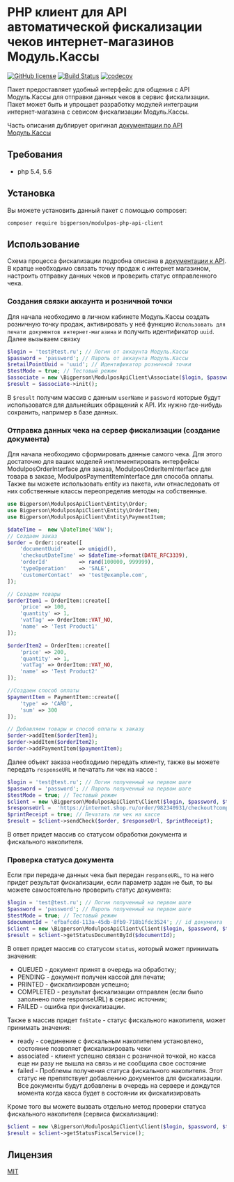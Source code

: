 # PHP клиент для API автоматической фискализации чеков интернет-магазинов Модуль.Кассы
[![GitHub license](https://img.shields.io/badge/license-MIT-blue.svg)](https://raw.githubusercontent.com/bigperson/modulpos-php-api-client/master/LICENSE) [![Build Status](https://travis-ci.org/bigperson/modulpos-php-api-client.svg?branch=master)](https://travis-ci.org/bigperson/modulpos-php-api-client) [![codecov](https://codecov.io/gh/bigperson/modulpos-php-api-client/branch/master/graph/badge.svg)](https://codecov.io/gh/bigperson/modulpos-php-api-client)

Пакет предоставляет удобный интерфейс для общения с API Модуль.Кассы для отправки данных чеков в сервис фискализации. Пакет может быть и упрощает разработку модулей интеграции интернет-магазина с севисом фискализации Модуль.Кассы.

Часть описания дублирует оригинал [документации по API Модуль.Кассы](http://modulkassa.ru/upload/medialibrary/abb/api-avtomaticheskoy-fiskalizatsii-chekov-internet_magazinov-_ver.1.2_.pdf)


## Требования
* php 5.4, 5.6

## Установка
Вы можете установить данный пакет с помощью сomposer:

```
composer require bigperson/modulpos-php-api-client
```

## Использование
Схема процесса фискализации подробна описана в [документации к API](http://modulkassa.ru/upload/medialibrary/abb/api-avtomaticheskoy-fiskalizatsii-chekov-internet_magazinov-_ver.1.2_.pdf). В кратце необходимо связать точку продаж с интернет магазином, настроить отправку данных чеков и проверить статус отправленного чека.

### Создания связки аккаунта и розничной точки
Для начала необходимо в личном кабинете Модуль.Кассы создать розничную точку продаж, активировать у неё функцию `Использовать для печати документов интернет-магазина` и получить идентификатор `uuid`. Далее вызываем связку

```php
$login = 'test@test.ru'; // Логин от аккаунта Модуль.Кассы
$password = 'password'; // Пароль от аккаунта Модуль.Кассы
$retailPointUuid = 'uuid'; // Идентификатор розничной точки
$testMode = true; // Тестовый режим
$associate = new \Bigperson\ModulposApiClient\Associate($login, $password, $retailPointUuid, $testMode);
$result = $associate->init();
```

В `$result` получим массив с данным `userName` и `password` которые будут использоватся для дальнейших обращений к API. Их нужно где-нибудь сохранить, например в базе данных.

### Отправка данных чека на сервер фискализации (создание документа)
Для начала необходимо сформировать данные самого чека. Для этого достаточно для ваших моделей инплементировать интерфейсы ModulposOrderInterface для заказа, ModulposOrderItemInterface для товара в заказе, ModulposPaymentItemInterface для способа оплаты. Также вы можете использовать entity из пакета, или отнаследовать от них собственные классы переопределив методы на собственные.
```php
use Bigperson\ModulposApiClient\Entity\Order;
use Bigperson\ModulposApiClient\Entity\OrderItem;
use Bigperson\ModulposApiClient\Entity\PaymentItem;

$dateTime =  new \DateTime('NOW');
// Создаем заказ
$order = Order::create([
    'documentUuid'     => uniqid(),
    'checkoutDateTime' => $dateTime->format(DATE_RFC3339),
    'orderId'          => rand(100000, 999999),
    'typeOperation'    => 'SALE',
    'customerContact'  => 'test@example.com',
]);

// Созадем товары
$orderItem1 = OrderItem::create([
    'price' => 100,
    'quantity' => 1,
    'vatTag' => OrderItem::VAT_NO,
    'name' => 'Test Product1'
]);

$orderItem2 = OrderItem::create([
    'price' => 200,
    'quantity' => 1,
    'vatTag' => OrderItem::VAT_NO,
    'name' => 'Test Product2'
]);

//Создаем способ оплаты
$paymentItem = PaymentItem::create([
    'type' => 'CARD',
    'sum' => 300
]);

// Добавляем товары и способ оплаты к заказу
$order->addItem($orderItem1);
$order->addItem($orderItem2);
$order->addPaymentItem($paymentItem);
```

Далее объект заказа необходимо передать клиенту, также вы можете передать `responseURL` и печатать ли чек на кассе :
```php
$login = 'test@test.ru'; // Логин полученный на первом шаге
$password = 'password'; // Пароль полученный на первом шаге
$testMode = true; // Тестовый режим
$client = new \Bigperson\ModulposApiClient\Client($login, $password, $testMode);
$responseUrl =  'https://internet.shop.ru/order/982340931/checkout?completed=1';
$printReceipt = true; // Печатать ли чек на кассе
$result = $client->sendCheck($order, $responseUrl, $printReceipt);
```

В ответ придет массив со статусом обработки документа и фискального накопителя.

### Проверка статуса документа
Если при передаче данных чека был передан `responseURL`, то на него придет результат фискализации, если параметр задан не был, то вы можете самостоятельно проверить статус документа:
```php
$login = 'test@test.ru'; // Логин полученный на первом шаге
$password = 'password'; // Пароль полученный на первом шаге
$testMode = true; // Тестовый режим
$documentId = 'efbafcdd-113a-45db-8fb9-718b1fdc3524'; // id документа
$client = new \Bigperson\ModulposApiClient\Client($login, $password, $testMode);
$result = $client->getStatusDocumentById($documentId);
```
В ответ придет массив со статусом `status`, который может принимать значения:
* QUEUED - документ принят в очередь на обработку;
* PENDING - документ получен кассой для печати;
* PRINTED - фискализирован успешно;
* COMPLETED - результат фискализации отправлен (если было заполнено поле responseURL) в сервис источник;
* FAILED - ошибка при фискализации.


Также в массив придет `fnState` - статус фискального накопителя, может принимать значения:

* ready ​- соединение с фискальным накопителем установлено, состояние позволяет фискализировать чеки
* associated​ - клиент успешно связан с розничной точкой, но касса еще ни разу не вышла на связь и не сообщила свое состояние
* failed ​- Проблемы получения статуса фискального накопителя. Этот статус не препятствует добавлению документов для фискализации. Все документы будут добавлены в очередь на сервере и дождутся момента когда касса будет в состоянии их фискализировать

Кроме того вы можете вызвать отдельно метод проверки статуса фискального накопителя (сервиса фискализации):
```php
$client = new \Bigperson\ModulposApiClient\Client($login, $password, $testMode);
$result = $client->getStatusFiscalService();
```


## Лицензия
[MIT](https://raw.githubusercontent.com/bigperson/modulpos-php-api-client/master/LICENSE)
